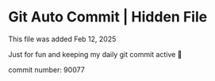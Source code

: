 # Git Auto Commit | Hidden File

This file was added Feb 12, 2025

Just for fun and keeping my daily git commit active 🤪

commit number: 90077
